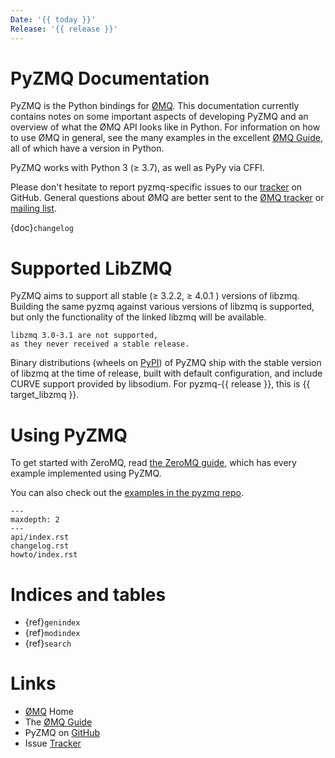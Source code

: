 ```yaml
---
Date: '{{ today }}'
Release: '{{ release }}'
---
```


# PyZMQ Documentation

PyZMQ is the Python bindings for [ØMQ].
This documentation currently contains notes on some important aspects of developing PyZMQ and
an overview of what the ØMQ API looks like in Python. For information on how to use
ØMQ in general, see the many examples in the excellent [ØMQ Guide], all of which
have a version in Python.

PyZMQ works with Python 3 (≥ 3.7), as well as PyPy via CFFI.

Please don't hesitate to report pyzmq-specific issues to our [tracker] on GitHub.
General questions about ØMQ are better sent to the [ØMQ tracker] or [mailing list].

{doc}`changelog`

# Supported LibZMQ

PyZMQ aims to support all stable (≥ 3.2.2, ≥ 4.0.1 )
versions of libzmq.  Building the same pyzmq against various versions of libzmq is supported,
but only the functionality of the linked libzmq will be available.

```{note}
libzmq 3.0-3.1 are not supported,
as they never received a stable release.
```

Binary distributions (wheels on [PyPI](https://pypi.org/project/pyzmq/)) of PyZMQ ship with
the stable version of libzmq at the time of release, built with default configuration,
and include CURVE support provided by libsodium.
For pyzmq-{{ release }}, this is {{ target_libzmq }}.

# Using PyZMQ

To get started with ZeroMQ, read [the ZeroMQ guide](https://zguide.zeromq.org),
which has every example implemented using PyZMQ.

You can also check out the [examples in the pyzmq repo](https://github.com/zeromq/pyzmq/tree/HEAD/examples).

```{toctree}
---
maxdepth: 2
---
api/index.rst
changelog.rst
howto/index.rst
```

# Indices and tables

- {ref}`genindex`
- {ref}`modindex`
- {ref}`search`

# Links

- [ØMQ] Home
- The [ØMQ Guide]
- PyZMQ on [GitHub]
- Issue [Tracker]

[github]: https://github.com/zeromq/pyzmq
[mailing list]: http://wiki.zeromq.org/docs:mailing-lists
[tracker]: https://github.com/zeromq/pyzmq/issues
[ømq]: https://zeromq.org/
[ømq guide]: https://zguide.zeromq.org
[ømq tracker]: https://github.com/zeromq/libzmq/issues
